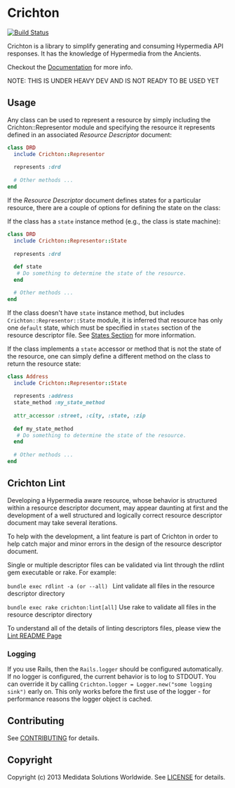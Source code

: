 # Crichton

[![Build Status](https://travis-ci.org/mdsol/crichton.svg)](https://travis-ci.org/mdsol/crichton)

Crichton is a library to simplify generating and consuming Hypermedia API responses. It has the knowledge of Hypermedia 
from the Ancients.

Checkout the [Documentation][] for more info.

NOTE: THIS IS UNDER HEAVY DEV AND IS NOT READY TO BE USED YET

## Usage
Any class can be used to represent a resource by simply including the Crichton::Representor module and specifying the 
resource it represents defined in an associated _Resource Descriptor_ document:

```ruby
class DRD
  include Crichton::Representor
  
  represents :drd
  
  # Other methods ...
end
```

If the _Resource Descriptor_ document defines states for a particular resource, there are a couple of options for
defining the state on the class:

If the class has a `state` instance method (e.g., the class is state machine):

```ruby
class DRD
  include Crichton::Representor::State 
  
  represents :drd
  
  def state
   # Do something to determine the state of the resource.
  end

  # Other methods ...
end
```

If the class doesn't have `state` instance method, but includes `Crichton::Representor::State` module, it is inferred 
that resource has only one `default` state, which must be specified in `states` section of the resource descriptor file.
See [States Section](https://github.com/mdsol/crichton/blob/develop/doc/resource_descriptors.md#states-section) for 
more information.

If the class implements a `state` accessor or method that is not the state of the resource, one can simply define a 
different method on the class to return the resource state:

```ruby
class Address
  include Crichton::Representor::State 
  
  represents :address
  state_method :my_state_method
  
  attr_accessor :street, :city, :state, :zip
  
  def my_state_method
   # Do something to determine the state of the resource.
  end
  
  # Other methods ...
end
```
## Crichton Lint

Developing a Hypermedia aware resource, whose behavior is structured within a resource descriptor
document, may appear daunting at first and the development of a well structured and logically correct
resource descriptor document may take several iterations.

To help with the development, a lint feature is part of Crichton in order to help catch major and
minor errors in the design of the resource descriptor document.

Single or multiple descriptor files can be validated via lint through the rdlint gem executable or rake. For example:

`bundle exec rdlint -a (or --all) ` Lint validate all files in the resource descriptor directory

`bundle exec rake crichton:lint[all]` Use rake to validate all files in the resource descriptor directory

To understand all of the details of linting descriptors files, please view the [Lint README Page](doc/lint.md)

### Logging
If you use Rails, then the ```Rails.logger``` should be configured automatically.
If no logger is configured, the current behavior is to log to STDOUT. You can override it by calling
```Crichton.logger = Logger.new("some logging sink")```
early on. This only works before the first use of the logger - for performance reasons the logger
object is cached.

## Contributing
See [CONTRIBUTING][] for details.

## Copyright
Copyright (c) 2013 Medidata Solutions Worldwide. See [LICENSE][] for details.

[CONTRIBUTING]: CONTRIBUTING.md
[Documentation]: http://rubydoc.info/github/mdsol/crichton
[LICENSE]: LICENSE.md

